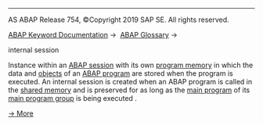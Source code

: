   

* * *

AS ABAP Release 754, ©Copyright 2019 SAP SE. All rights reserved.

[ABAP Keyword Documentation](javascript:call_link\('abenabap.htm'\)) →  [ABAP Glossary](javascript:call_link\('abenabap_glossary.htm'\)) → 

internal session

Instance within an [ABAP session](javascript:call_link\('abenmain_session_glosry.htm'\) "Glossary Entry") with its own [program memory](javascript:call_link\('abenroll_area_glosry.htm'\) "Glossary Entry") in which the data and [objects](javascript:call_link\('abenobject_glosry.htm'\) "Glossary Entry") of an [ABAP program](javascript:call_link\('abenabap_program_glosry.htm'\) "Glossary Entry") are stored when the program is executed. An internal session is created when an ABAP program is called in the [shared memory](javascript:call_link\('abenshared_memory_glosry.htm'\) "Glossary Entry") and is preserved for as long as the [main program](javascript:call_link\('abenmain_program_glosry.htm'\) "Glossary Entry") of its [main program group](javascript:call_link\('abenmain_program_group_glosry.htm'\) "Glossary Entry") is being executed .

[→ More](javascript:call_link\('abeninternal_session.htm'\))
